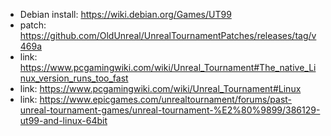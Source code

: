 - Debian install: https://wiki.debian.org/Games/UT99
- patch: https://github.com/OldUnreal/UnrealTournamentPatches/releases/tag/v469a
- link: https://www.pcgamingwiki.com/wiki/Unreal_Tournament#The_native_Linux_version_runs_too_fast
- link: https://www.pcgamingwiki.com/wiki/Unreal_Tournament#Linux
- link: https://www.epicgames.com/unrealtournament/forums/past-unreal-tournament-games/unreal-tournament-%E2%80%9899/386129-ut99-and-linux-64bit
